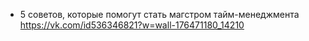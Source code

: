 - 5 советов, которые помогут стать магстром тайм-менеджмента https://vk.com/id536346821?w=wall-176471180_14210
